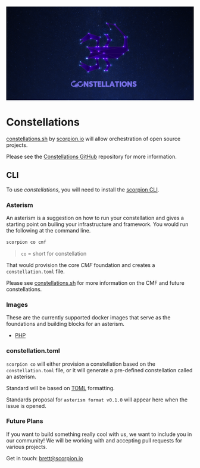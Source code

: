 <p align="center"><img alt="Meta Logo" src="images/constellations.png" /></p>

# Constellations

[constellations.sh](https://constellations.sh) by [scorpion.io](https://scorpion.io) will allow orchestration of open source projects.

Please see the [Constellations GitHub](https://github.com/scorpion/constellations) repository for more information.

## CLI

To use _constellations_, you will need to install the [scorpion CLI](https://github.com/scorpion/cli).

### Asterism

An asterism is a suggestion on how to run your constellation and gives a starting point on builing your infrastructure and framework. You would run the following at the command line.

```bash
scorpion co cmf
```

> `co` = short for constellation

That would provision the core _CMF_ foundation and creates a `constellation.toml` file.

Please see [constellations.sh](https://constellations.sh) for more information on the CMF and future constellations.

### Images

These are the currently supported docker images that serve as the foundations and building blocks for an asterism.

- [PHP](https://github.com/scorpion/php)

### constellation.toml

`scorpion co` will either provision a constellation based on the `constellation.toml` file, or it will generate a pre-defined constellation called an asterism.

Standard will be based on [TOML](https://toml.io/en/) formatting.

Standards proposal for `asterism format v0.1.0` will appear here when the issue is opened.

### Future Plans

If you want to build something really cool with us, we want to include you in our community! We will be working with and accepting pull requests for various projects.

Get in touch: <brett@scorpion.io>
